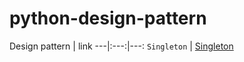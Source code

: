 # python-design-pattern

Design pattern | link 
---|:---:|---:
`Singleton` | [Singleton](https://github.com/JiHyeongSeo/python-design-pattern/singleton/README.md)
